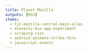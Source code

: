```yaml
---
title: Planet Mozilla
outputs: [RSS]
items:
  - til-mozilla-central-main-alias
  - eleventy-bus-app-experiment
  - scraping-csss
  - android-animate-strike-thru
  - javascript-events
---
```

